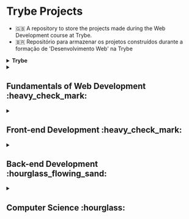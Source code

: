 # Trybe Projects
- 🇬🇧 A repository to store the projects made during the Web Development course at Trybe.
- 🇧🇷 Repositório para armazenar os projetos construídos durante a formação de 'Desenvolvimento Web' na Trybe

<details>
<summary><strong>Trybe</strong></summary>
- 🇬🇧 "Trybe is a technology school that has a genuine commitment to the professional success of its students. There are more than 1.500 hours of training that covers fundamentals of web development, Front-end, Back-end, computer science, agile methodologies and soft skills."
<br>
- 🇧🇷 "A Trybe é uma escola de tecnologia que tem comprometimento genuíno com o sucesso profissional das pessoas estudantes. São mais de 1.500 horas de formação que aborda fundamentos de desenvolvimento web, Front-end, Back-end, ciência da computação, metodologias ágeis e habilidades comportamentais."
</details>

<details>
<summary><h2>Fundamentals of Web Development  :heavy_check_mark: </h2></summary>

#### Unit 01: Unix & Bash
- Unix & Bash - Part 1
- Unix & Bash - Part 2
 
#### Unit 02: Git, GitHub, and Internet
- Git & GitHub - What they are and what they are used for
- Git & GitHub - Understanding the commands
- Internet - Understanding how it works
 
 #### Unit 03: Introduction to HTML e CSS
- HTML & CSS - Page stucture
- HTML & CSS - First steps with CSS
- HTML & CSS - Selectors and positioning
- Semantic HTML
- ☑️ **Project - Lessons Learned** :heavy_check_mark:

 #### Unit 04: Introduction to JavaScript
- JavaScript - First steps
- JavaScript - Array and For loop
- JavaScript - Programming Logic and Algorithms
- JavaScript - Objects and Functions
- ☑️ **Project - Playground Functions** :heavy_check_mark:

#### Unit 05: JavaScript - DOM, Events and Web Storage
- JavaScript - DOM and selectors
- JavaScript - Working with elements
- JavaScript - Events
- JavaScript - Web Storage
- ☑️ **Project - Pixels Art** :heavy_check_mark:
- ☑️ **Project - To-do List** :heavy_check_mark:
 
#### Unit 06: HTML & CSS: Forms, Flexbox, and Responsiveness
- HTML & CSS - Forms
- JavaScript Libraries and CSS Frameworks
- Introduction - Flexbox CSS
- Flexbox CSS - Part 1
- Flexbox CSS - Part 2
- CSS Responsive - Mobile First
- ☑️ **Project - Trybewarts** :heavy_check_mark:
  
#### Unit 07: Introduction to JavaScript ES6 and Unit Tests
- JavaScript ES6 - let, const, arrow functions, and template literals
- JavaScript ES6 - Exception flow and Objetcs
- First steps with Jest
- ☑️ **Project - JavaScript ES6 Unit Tests** :heavy_check_mark:

#### Unit 08: JavaScript ES6 Higher-Order Functions
- JavaScript ES6 - Introduction to Higher-Order Functions
- JavaScript ES6 - Higher-Order Functions - forEach, find, some, every, sort
- JavaScript ES6 - Higher-Order Functions - map e filter
- JavaScript ES6 - Higher-Order Functions - reduce
- JavaScript ES6 - spread operator, rest parameter, destructuring and more
- ☑️ **Project - Zoo functions** :heavy_check_mark:
</details>

<details>
<summary><h2>Front-end Development :heavy_check_mark: </h2></summary>

#### Unit 09: JavaScript and Asynchronous Tests
- Introduction to Front-end development - Part 1
- Asynchronous JavaScript and Callbacks - Part 2
- Asynchronous JavaScript - Fetch API, and async/await
- Jest - Asynchronous Tests
- ☑️ **Project - Shopping Cart** :heavy_check_mark:

#### Unit 10: Introduction to React
- Introdução - React
- 'Hello, world!' no React!
- Componentes React
- ☑️ **Project - Sistema Solar** :heavy_check_mark:
  
#### Unit 11: Components with State, Events, and Forms with React
- Components with state and events
- Forms with React
- ☑️ **Project - Tryunfo** :heavy_check_mark:
  
#### Unit 12: Components Lifecycle and React Router
- Components Lifecycle
- React Router
- ☑️ **Project - TrybeTunes** :heavy_check_mark:

#### Unit 13: Agile Methodologies
- Agile Methodologies
- ☑️ **Project - Front-end Online Store** :heavy_check_mark:
 
#### Unit 14: Automated testing with React Testing Library
- RTL - First Steps
- RTL - Mocks and Inputs
- RTL - Testing React Router
- ☑️ **Project - Tests with React** :heavy_check_mark: 

#### Unit 15: State management with Redux
- Introduction to Redux - the global application state
- Using Redux with React
- Using Redux with React - Asynchronous Actions
- Tests with React-Redux
- ☑️ **Project - Trybe Wallet** :heavy_check_mark:

#### Unit 16: Project - Trivia Game
- ☑️ **Project - Trivia Game** :heavy_check_mark:

#### Unit 17: Context API and React Hooks
- React Context API
- React Hooks - useState and useContext
- React Hooks - useEffect and custom Hooks
- ☑️ **Project - StarWars Datatable with Context API and Hooks** :heavy_check_mark:

#### Unit 18: Project - Recipes App
- ☑️ **Project - Recipes App** :heavy_check_mark:
 </details>

<details>
<summary><h2>Back-end Development :hourglass_flowing_sand: </h2></summary>

#### Unit 19: Docker: Using Containers
- Introduction - Back-end
- Using Containers - Docker
- Manipulation and Creation of Images with Docker
- Orchestrating Containers with Docker Compose
- **Project - Docker To-do List**

#### Unit 20: Introduction to SQL
- Introduction - Relational Databases
- SQL Databases
- Finding data in a database
- Filtering data in specific ways
- Manipulating tables
- **Project - All For One**

#### Unit 21: SQL Functions, JOINs e Normalization
- Most used SQL functions
- Simplifying JOINs
- Turning ideas into a database model
- **Project - One For All**

#### Unit 22: Introduction to Web Development with Node.js
- Intro - Node.js
- Node.js - An JavaScript engine
- Node.js - Asynchronous Flow
- Mocha, Chai and Sinon - Back-end Tests with Node.js
- Express - HTTP with Node.js
- Express - Middlewares
- **Project - Talker Manager**

#### Unit 23: Node.js: Service Layer, Rest Architecture, and Restful
- Introduction to - Software Architecture
- Software Architecture - Model Layer
- Software Architecture - Controller and Service Layers
- Web Architecture - Rest and Restful
- Software Architecture - Testing the Layers
- **Project - Store Manager**

#### Unit 24: Node.js: ORM and Autentication
- Introduction - Node.js: ORM and Autentication
- ORM - Application interface with the database
- ORM - Associations
- JWT - (JSON Web Token)
- Testing APIs with Integration Tests
- **Project - Blogs API**

#### Unit 25: Deployment
- Introduction - Deploy
- Infrastructure - Deploy with Heroku
- Deploy Docker & Heroku
- **Project - Stranger Things**

 
#### Unit 26: TypeScript
- Introduction - TypeScript
- Introduction to TypeScript
- Static typing and Generics
- Express with TypeScript
- **Project - Trybe Smith**
  
#### Unit 27: Object-Oriented Programming (OOP) and SOLID
- Introduction to Object-Oriented Programming
- Inheritance and Interfaces
- Polymorfism
- SOLID - Introduction
- SOLID - Continuation
- **Project - Trybers and Dragons**

#### Unit 28: **Project - TFC - Trybe Soccer Team
- **Project - TFC - Trybe Soccer Team**

#### Unit 29: Introduction to MongoDB
- Introduction - NoSQL
- MongoDB - Introduction
- Filter Operators
- Query operators
- Simple Updates
- Complex Updates - Arrays
- **Project - Commerce**
  
#### Unit 30: MongoDB with Node.js and OOP
- MongoDB and MSC architecture
- MongoDB and OOP
- **Project - Car Shop**

#### Unit 31: **Project - Delivery App
- **Project - Delivery App**

#### Unit 32: MasterClass - VPS, CI/CD
- Day 1
- Day 2
 </details>

<details>
<summary><h2>Computer Science :hourglass: </h2></summary>

#### Unit 33: Introduction to Python
- Introduction to - Computer Science
- Learning Python
- Data Input and Output
- Tests
- **Project - Job Insights**

#### Unit 34: Design Patterns
- Object-Oriented Programming Introduction
- Patterns - Iterator, Adapter, Strategy
- Patterns - Decorator, Observer, Factory
- **Project - Inventory Reports**
 
#### Unit 35: Networks and Data Scraping
- Network architecture, tools and security
- Data Scraping
- **Project - Tech news**

#### Unit 36: Algorithms
- Algorithms complexity
- Recursiveness and problem solving strategies
- Sorting and search Algorithms
- **Project - Algorithms**
  
#### Unit 37: Data Structure I: Arrays, Lists, Queues and Stacks
- Computer Architecture
- Arrays
- Node and Linked Lists
- Stacks and Queues
- **Project - TING - Trybe Is Not Google**
  
#### Unit 38: Data Structure II: Arrays, Hashmaps, and Sets
- Hashmap and Dict
- Set
- **Project - Restaurant Orders**
 </details>
